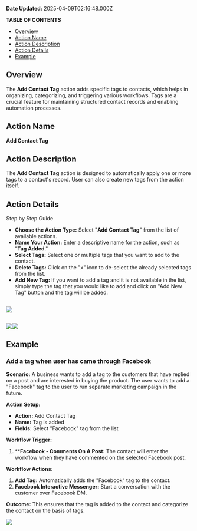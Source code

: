**Date Updated:** 2025-04-09T02:16:48.000Z

**TABLE OF CONTENTS**

* [Overview](#Overview)
* [Action Name](#Action-Name)
* [Action Description](#Action-Description)
* [Action Details](#Action-Details)
* [Example](#Example)

##   

## Overview

The **Add Contact Tag** action adds specific tags to contacts, which helps in organizing, categorizing, and triggering various workflows. Tags are a crucial feature for maintaining structured contact records and enabling automation processes.

  
## Action Name

**Add Contact Tag**

  
## Action Description

The **Add Contact Tag** action is designed to automatically apply one or more tags to a contact's record. User can also create new tags from the action itself.

  
## Action Details

Step by Step Guide

* **Choose the Action Type:** Select "**Add Contact Tag**" from the list of available actions.
* **Name Your Action:** Enter a descriptive name for the action, such as "**Tag Added**."
* **Select Tags:** Select one or multiple tags that you want to add to the contact.
* **Delete Tags:** Click on the "x" icon to de-select the already selected tags from the list.
* **Add New Tag:** If you want to add a tag and it is not available in the list, simply type the tag that you would like to add and click on "Add New Tag" button and the tag will be added.

  
##   
![](https://s3.amazonaws.com/cdn.freshdesk.com/data/helpdesk/attachments/production/155031326585/original/Iwzf5F858Nd4O1InJ3rn5ZFYOSsy9RYd3A.jpeg?1724144916)

  
## ![](https://s3.amazonaws.com/cdn.freshdesk.com/data/helpdesk/attachments/production/155031326694/original/Pb5IIBkqXkaJyqqNRnJujiw-DeWudWG4Zw.png?1724144954)![](https://s3.amazonaws.com/cdn.freshdesk.com/data/helpdesk/attachments/production/155031326586/original/Uapxu1eAVw6ASn6_V_HB-pxblM0BE4vTWQ.png?1724144918)
  
  
## Example

### Add a tag when user has came through Facebook

**Scenario:** A business wants to add a tag to the customers that have replied on a post and are interested in buying the product. The user wants to add a "Facebook" tag to the user to run separate marketing campaign in the future.

  
**Action Setup:**

* **Action:** Add Contact Tag
* **Name:** Tag is added
* **Fields:** Select "Facebook" tag from the list

  
**Workflow Trigger:**

1. ****Facebook - Comments On A Post:** The contact will enter the workflow when they have commented on the selected Facebook post.

**Workflow Actions:**

1. **Add Tag:** Automatically adds the "Facebook" tag to the contact.
2. **Facebook Interactive Messenger:** Start a conversation with the customer over Facebook DM.

  
**Outcome:** This ensures that the tag is added to the contact and categorize the contact on the basis of tags.

  
![](https://s3.amazonaws.com/cdn.freshdesk.com/data/helpdesk/attachments/production/155031331813/original/YeR0F0iS3noygTwXH9a0FBLkwWr8FPshDw.png?1724147610)
  
  